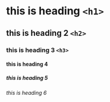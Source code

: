 # this is heading `<h1>` 
## this is heading 2 `<h2>`
### this is heading 3 `<h3>`
#### this is heading 4
##### this is heading 5
###### this is heading 6
